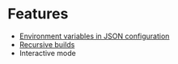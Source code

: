 # Features

- [Environment variables in JSON configuration](./usage_github.md#parametric-builds-with-environment-variables)
- [Recursive builds](./config.md#modules)
- Interactive mode


